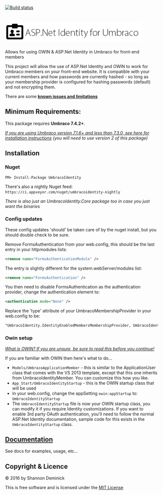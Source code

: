 [![Build status](https://ci.appveyor.com/api/projects/status/qaiwo2w8k5ieaf3v?svg=true)](https://ci.appveyor.com/project/Shandem/umbracoidentity)

![ASP.Net Identity for Umbraco](logo.png?raw=true)
===============

Allows for using OWIN &amp; ASP.Net Identity in Umbraco for front-end members

This project will allow the use of ASP.Net Identity and OWIN to work for Umbraco members on your front-end website. It is compatible with your current members and how passwords are currently hashed - so long as your membership provider is configured for hashing passwords (default) and not encrypting them.

There are some **[known issues and limitations](https://github.com/Shandem/UmbracoIdentity/wiki/Known-Issues)**

## Minimum Requirements:

This package requires **Umbraco 7.4.2+**. 

*[If you are using Umbraco version 7.1.6+ and less than 7.3.0, see here for installation instructions](https://github.com/Shazwazza/UmbracoIdentity/wiki/Legacy-Installation) (you will need to use version 2 of this package)*

## Installation

### Nuget

    PM> Install-Package UmbracoIdentity

There's also a nightly Nuget feed: `https://ci.appveyor.com/nuget/umbracoidentity-nightly`

*There is also just an UmbracoIdentity.Core package too in case you just want the binaries*

### Config updates

These config updates 'should' be taken care of by the nuget install, but you should double check to be sure.

Remove FormsAuthentication from your web.config, this should be the last entry in your httpmodules lists:

```xml
<remove name="FormsAuthenticationModule" />
```

The entry is slightly different for the system.webServer/modules list:

```xml
<remove name="FormsAuthentication" />
```

You then need to disable FormsAuthentication as the authentication provider, change the authentication element to:

```xml
<authentication mode="None" />
```
    
Replace the 'type' attribute of your UmbracoMembershipProvider in your web.config to be:

```xml
"UmbracoIdentity.IdentityEnabledMembersMembershipProvider, UmbracoIdentity"
```

### Owin setup

[*What is OWIN? If you are unsure, be sure to read this before you continue!*](https://github.com/Shazwazza/UmbracoIdentity/wiki/What-is-Owin)

If you are familiar with OWIN then here's what to do... 

* `Models/UmbracoApplicationMember` - this is similar to the ApplicationUser class that comes with the VS 2013 template, except that this one inherits from UmbracoIdentityMember. You can customize this how you like.
* `App_Start/UmbracoIdentityStartup` - this is the OWIN startup class that will be used
* In your web.config, change the appSetting `owin:appStartup` to: `UmbracoIdentityStartup`
* The `UmbracoIdentityStartup` file is now your OWIN startup class, you can modify it if you require Identity customizations. If you want to enable 3rd party OAuth authentication, you'll need to follow the normal ASP.Net Identity documentation, sample code for this exists in the `UmbracoIdentityStartup` class.

## [Documentation](https://github.com/Shandem/UmbracoIdentity/wiki)

See docs for examples, usage, etc...

## Copyright & Licence

&copy; 2016 by Shannon Deminick

This is free software and is licensed under the [MIT License](http://opensource.org/licenses/MIT)
